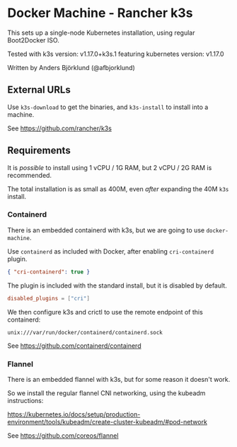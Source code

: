 # Docker Machine - Rancher k3s #

This sets up a single-node Kubernetes installation, using regular Boot2Docker ISO.

Tested with k3s version: v1.17.0+k3s.1 featuring kubernetes version: v1.17.0

Written by Anders Björklund (@afbjorklund)

## External URLs ##

Use `k3s-download` to get the binaries, and `k3s-install` to install into a machine.

See https://github.com/rancher/k3s

## Requirements ##

It is _possible_ to install using 1 vCPU / 1G RAM, but 2 vCPU / 2G RAM is recommended.

The total installation is as small as 400M, even _after_ expanding the 40M `k3s` install.

### Containerd ###

There is an embedded containerd with k3s, but we are going to use `docker-machine`.

Use  `containerd` as included with Docker, after enabling `cri-containerd` plugin.

```json
{ "cri-containerd": true }
```

The plugin is included with the standard install, but it is disabled by default.

```toml
disabled_plugins = ["cri"]
```

We then configure k3s and crictl to use the remote endpoint of this containerd:

`unix:///var/run/docker/containerd/containerd.sock`

See <https://github.com/containerd/containerd>

### Flannel ###

There is an embedded flannel with k3s, but for some reason it doesn't work.

So we install the regular flannel CNI networking, using the kubeadm instructions:

<https://kubernetes.io/docs/setup/production-environment/tools/kubeadm/create-cluster-kubeadm/#pod-network>

See <https://github.com/coreos/flannel>
